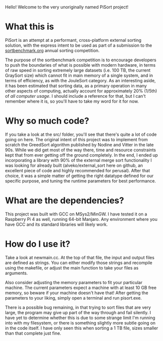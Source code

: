 Hello! Welcome to the very unoriginally named PiSort project!

# What this is

PiSort is an attempt at a performant, cross-platform external sorting solution,
with the express intent to be used as part of a submission to the
[sortbenchmark.org](http://sortbenchmark.org) annual sorting competition.

The purpose of the sortbenchmark competition is to encourage developers to push
the boundaries of what is possible with modern hardware, in terms of raw speed
in sorting extremely large datasets (i.e. 100 TB, the current GraySort size)
which cannot fit in main memory of a single system, and in terms of efficiency,
as with the JouleSort category. As an interesting aside, it has been estimated
that sorting data, as a primary operation in many other aspects of computing,
actually account for approximately 20% (1/5th) of *all computer usage*. I should
include a reference for that, but I can't remember where it is, so you'll have to
take my word for it for now.

# Why so much code?

If you take a look at the src/ folder, you'll see that there's quite a lot of
code going on here. The original intent of this project was to implement from
scratch the GreedSort algorithm published by Nodine and Vitter in the late 90s.
While we did get most of the way there, time and resource constraints kept that
from ever getting off the ground completely. In the end, I ended up
incorporating a library with 90% of the external merge sort functionality I was
looking for already built (alveko/external_sort here on github, an excellent
piece of code and highly recommended for perusal). After that choice, it was a
simple matter of getting the right datatype defined for our specific purpose,
and tuning the runtime parameters for best performance. 

# What are the dependencies?
This project was built with GCC on MSys2/MinGW. I have tested it on a Raspberry
Pi 4 as well, running 64-bit Manjaro. Any environment where you have GCC and
its standard libraries will likely work. 

# How do I use it?
Take a look at newmain.cc. At the top of that file, the input and output files
are defined as strings. You can either modify those strings and recompile using
the makefile, or adjust the main function to take your files as arguments. 

Also consider adjusting the memory parameters to fit your particular machine.
The current parameters expect a machine with at least 10 GB free memory, so
beware if your machine doesn't have that! After getting the parameters to your
liking, simply open a terminal and run pisort.exe. 

There is a possible bug remaining, in that trying to sort files that are very
large, the program may give up part of the way through and fail silently. I have
yet to determine whether this is due to some strange limit I'm running into with
my filesystem, or there is something slightly more subtle going on in the code
itself. I have only seen this when sorting a 1 TB file, sizes smaller than that
complete just fine. 

